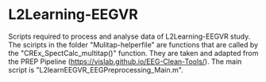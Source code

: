 # L2Learning-EEGVR
Scripts required to process and analyse data of L2Learning-EEGVR study.
The sciripts in the folder "Mulitap-helperfile" are functions that are called by the "CREx_SpectCalc_multitap()" function.
They are taken and adapted from the PREP Pipeline (https://vislab.github.io/EEG-Clean-Tools/). 
The main script is "L2learnEEGVR_EEGPreprocessing_Main.m". 
